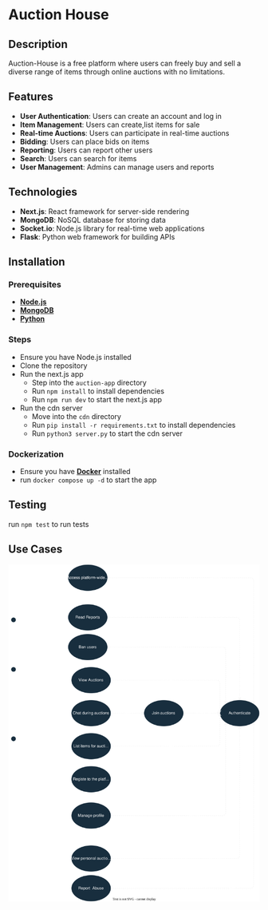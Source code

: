 # Auction House

## Description

Auction-House is a free platform where users can freely buy and sell a diverse range of items through online auctions with no limitations.

## Features

-   **User Authentication**: Users can create an account and log in
-   **Item Management**: Users can create,list items for sale
-   **Real-time Auctions**: Users can participate in real-time auctions
-   **Bidding**: Users can place bids on items
-   **Reporting**: Users can report other users
-   **Search**: Users can search for items
-   **User Management**: Admins can manage users and reports

## Technologies

-   **Next.js**: React framework for server-side rendering
-   **MongoDB**: NoSQL database for storing data
-   **Socket.io**: Node.js library for real-time web applications
-   **Flask**: Python web framework for building APIs

## Installation

### Prerequisites

-   **[Node.js](https://nodejs.org/en/)**
-   **[MongoDB](https://www.mongodb.com/)**
-   **[Python](https://www.python.org/)**

### Steps

-   Ensure you have Node.js installed
-   Clone the repository
-   Run the next.js app
    -   Step into the `auction-app` directory
    -   Run `npm install` to install dependencies
    -   Run `npm run dev` to start the next.js app
-   Run the cdn server
    -   Move into the `cdn` directory
    -   Run `pip install -r requirements.txt` to install dependencies
    -   Run `python3 server.py` to start the cdn server

### Dockerization

-   Ensure you have **[Docker](https://www.docker.com/)** installed
-   run `docker compose up -d` to start the app

## Testing

run `npm test` to run tests

## Use Cases
![Use Case Diagram](./diagrams/usecase_diagram.svg)
